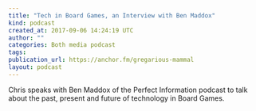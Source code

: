 ```yaml
---
title: "Tech in Board Games, an Interview with Ben Maddox"
kind: podcast
created_at: 2017-09-06 14:24:19 UTC
author: ""
categories: Both media podcast
tags: 
publication_url: https://anchor.fm/gregarious-mammal
layout: podcast
---
```

Chris speaks with Ben Maddox of the Perfect Information podcast to talk about the past, present and future of technology in Board Games.